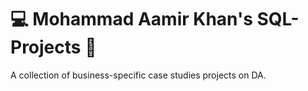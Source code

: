 # 💻 Mohammad Aamir Khan's SQL-Projects 📒
A collection of business-specific case studies projects on DA.
